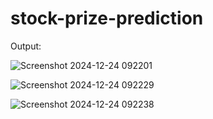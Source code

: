 # stock-prize-prediction
Output:


![Screenshot 2024-12-24 092201](https://github.com/user-attachments/assets/838c92a7-808b-49eb-a72e-d5dd694090fc)

![Screenshot 2024-12-24 092229](https://github.com/user-attachments/assets/2be7b843-954f-496d-b640-c905b8b6569c)

![Screenshot 2024-12-24 092238](https://github.com/user-attachments/assets/a3485ce5-c438-42b5-8338-64515cc54df0)
